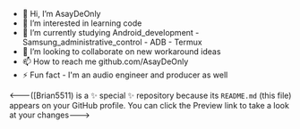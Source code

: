 - 👋 Hi, I’m AsayDeOnly
- 👀 I’m interested in learning code
- 🌱 I’m currently studying Android_development - Samsung_administrative_control - ADB - Termux
- 💞️ I’m looking to collaborate on new workaround ideas
- 📫 How to reach me github.com/AsayDeOnly
- ⚡ Fun fact - I'm an audio engineer and producer as well
  




<---([Brian5511) is a ✨ special ✨ repository because its `README.md` (this file) appears on your GitHub profile.
You can click the Preview link to take a look at your changes--->
